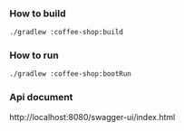 ### How to build
```bash
./gradlew :coffee-shop:build
```

### How to run
```bash
./gradlew :coffee-shop:bootRun
```

### Api document
http://localhost:8080/swagger-ui/index.html
